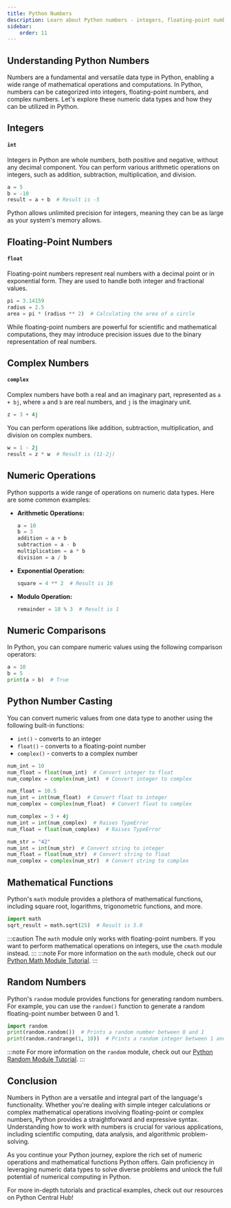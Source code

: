 ```yaml
---
title: Python Numbers
description: Learn about Python numbers - integers, floating-point numbers, and complex numbers.
sidebar: 
    order: 11
---
```

## Understanding Python Numbers

Numbers are a fundamental and versatile data type in Python, enabling a wide range of mathematical operations and computations. In Python, numbers can be categorized into integers, floating-point numbers, and complex numbers. Let's explore these numeric data types and how they can be utilized in Python.

## Integers
#### `int`

Integers in Python are whole numbers, both positive and negative, without any decimal component. You can perform various arithmetic operations on integers, such as addition, subtraction, multiplication, and division.

```python title="numbers.py" showLineNumbers{1}
a = 5
b = -10
result = a + b  # Result is -5
```

Python allows unlimited precision for integers, meaning they can be as large as your system's memory allows.

## Floating-Point Numbers
#### `float`

Floating-point numbers represent real numbers with a decimal point or in exponential form. They are used to handle both integer and fractional values.

```python title="numbers.py" showLineNumbers{1}
pi = 3.14159
radius = 2.5
area = pi * (radius ** 2)  # Calculating the area of a circle
```

While floating-point numbers are powerful for scientific and mathematical computations, they may introduce precision issues due to the binary representation of real numbers.

## Complex Numbers
#### `complex`

Complex numbers have both a real and an imaginary part, represented as `a + bj`, where `a` and `b` are real numbers, and `j` is the imaginary unit.

```python title="numbers.py" showLineNumbers{1}
z = 3 + 4j
```

You can perform operations like addition, subtraction, multiplication, and division on complex numbers.

```python title="numbers.py" showLineNumbers{1}
w = 1 - 2j
result = z * w  # Result is (11-2j)
```

## Numeric Operations

Python supports a wide range of operations on numeric data types. Here are some common examples:

- **Arithmetic Operations:**
  ```python title="numbers.py" showLineNumbers{1}
  a = 10
  b = 3
  addition = a + b
  subtraction = a - b
  multiplication = a * b
  division = a / b
  ```

- **Exponential Operation:**
  ```python title="numbers.py" showLineNumbers{1}
  square = 4 ** 2  # Result is 16
  ```

- **Modulo Operation:**
  ```python title="numbers.py" showLineNumbers{1}
  remainder = 10 % 3  # Result is 1
  ```

## Numeric Comparisons
In Python, you can compare numeric values using the following comparison operators:
```python title="numbers.py" showLineNumbers{1}
a = 10
b = 5
print(a > b)  # True
```

## Python Number Casting
You can convert numeric values from one data type to another using the following built-in functions:

- `int()` - converts to an integer
- `float()` - converts to a floating-point number
- `complex()` - converts to a complex number

```python title="numbers.py" showLineNumbers{1}
num_int = 10
num_float = float(num_int)  # Convert integer to float
num_complex = complex(num_int)  # Convert integer to complex
```

```python title="numbers.py" showLineNumbers{1}
num_float = 10.5
num_int = int(num_float)  # Convert float to integer
num_complex = complex(num_float)  # Convert float to complex
```

```python title="numbers.py" showLineNumbers{1}
num_complex = 3 + 4j
num_int = int(num_complex)  # Raises TypeError
num_float = float(num_complex)  # Raises TypeError
```
```python title="numbers.py" showLineNumbers{1}
num_str = "42"
num_int = int(num_str)  # Convert string to integer
num_float = float(num_str)  # Convert string to float
num_complex = complex(num_str)  # Convert string to complex
```

## Mathematical Functions

Python's `math` module provides a plethora of mathematical functions, including square root, logarithms, trigonometric functions, and more.

```python title="numbers.py" showLineNumbers{1}
import math
sqrt_result = math.sqrt(25)  # Result is 5.0
```
:::caution
The `math` module only works with floating-point numbers. If you want to perform mathematical operations on integers, use the `cmath` module instead.
:::
:::note
For more information on the `math` module, check out our [Python Math Module Tutorial](https://docs.python.org/3/library/math.html).
:::

## Random Numbers
Python's `random` module provides functions for generating random numbers. For example, you can use the `random()` function to generate a random floating-point number between 0 and 1.

```python title="numbers.py" showLineNumbers{1}
import random
print(random.random())  # Prints a random number between 0 and 1
print(random.randrange(1, 10))  # Prints a random integer between 1 and 10
```
:::note
For more information on the `random` module, check out our [Python Random Module Tutorial](https://docs.python.org/3/library/random.html).
:::



## Conclusion

Numbers in Python are a versatile and integral part of the language's functionality. Whether you're dealing with simple integer calculations or complex mathematical operations involving floating-point or complex numbers, Python provides a straightforward and expressive syntax. Understanding how to work with numbers is crucial for various applications, including scientific computing, data analysis, and algorithmic problem-solving.

As you continue your Python journey, explore the rich set of numeric operations and mathematical functions Python offers. Gain proficiency in leveraging numeric data types to solve diverse problems and unlock the full potential of numerical computing in Python.

For more in-depth tutorials and practical examples, check out our resources on Python Central Hub!